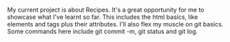 My current project is about Recipes. It's a great opportunity for me to showcase what I've learnt so far.
This includes the html basics, like elements and tags plus their attributes.
I'll also flex my muscle on git basics. Some commands here include git commit -m, git status and git log.